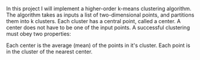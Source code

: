 In this project I will implement a higher-order k-means clustering algorithm. The algorithm takes as inputs a list of two-dimensional points, and partitions them into k clusters. Each cluster has a central point, called a center. A center does not have to be one of the input points. A successful clustering must obey two properties:

Each center is the average (mean) of the points in it's cluster.
Each point is in the cluster of the nearest center.
